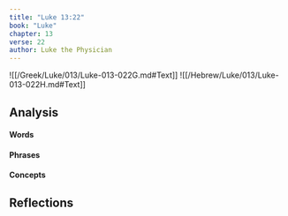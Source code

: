 ```yaml
---
title: "Luke 13:22"
book: "Luke"
chapter: 13
verse: 22
author: Luke the Physician
---
```

![[/Greek/Luke/013/Luke-013-022G.md#Text]]
![[/Hebrew/Luke/013/Luke-013-022H.md#Text]]

## Analysis

#### Words

#### Phrases

#### Concepts

## Reflections
